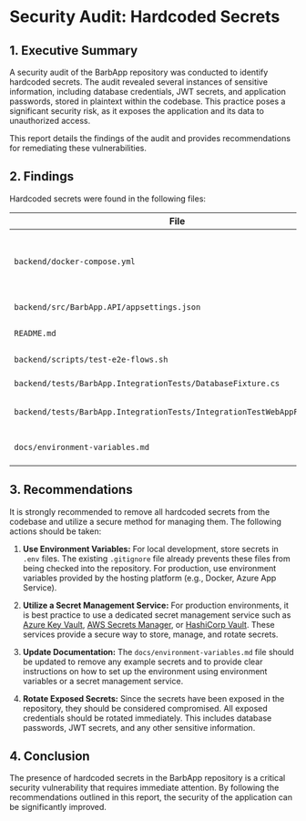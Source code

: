 # Security Audit: Hardcoded Secrets

## 1. Executive Summary

A security audit of the BarbApp repository was conducted to identify hardcoded secrets. The audit revealed several instances of sensitive information, including database credentials, JWT secrets, and application passwords, stored in plaintext within the codebase. This practice poses a significant security risk, as it exposes the application and its data to unauthorized access.

This report details the findings of the audit and provides recommendations for remediating these vulnerabilities.

## 2. Findings

Hardcoded secrets were found in the following files:

| File | Location | Secret(s) |
|---|---|---|
| `backend/docker-compose.yml` | `/home/tsgomes/github-tassosgomes/barbApp/backend/docker-compose.yml` | - `ConnectionStrings__DefaultConnection`: Database password `4cd7e2e32c5994fcba50555430efe763`<br>- `JwtSettings__Secret`: JWT secret `c3df06950022492321151d5fdff463d351350166a50d3f94d4a86daa363d52e0`<br>- `POSTGRES_PASSWORD`: Database password `4cd7e2e32c5994fcba50555430efe763` |
| `backend/src/BarbApp.API/appsettings.json` | `/home/tsgomes/github-tassosgomes/barbApp/backend/src/BarbApp.API/appsettings.json` | - `ConnectionStrings.DefaultConnection`: Database credentials `Username=barbapp_user`, `Password=barbapp_password` |
| `README.md` | `/home/tsgomes/github-tassosgomes/barbApp/README.md` | - `BARBAPP_CONNECTION_STRING`: Database credentials `Username=postgres`, `Password=password` |
| `backend/scripts/test-e2e-flows.sh` | `/home/tsgomes/github-tassosgomes/barbApp/backend/scripts/test-e2e-flows.sh` | - Admin credentials: `admin@barbapp.com`/`Admin@123`<br>- Barbershop admin credentials: `admin@barbearia.com`/`Admin@123` |
| `backend/tests/BarbApp.IntegrationTests/DatabaseFixture.cs` | `/home/tsgomes/github-tassosgomes/barbApp/backend/tests/BarbApp.IntegrationTests/DatabaseFixture.cs` | - Test database credentials: `test_user`/`test_password` |
| `backend/tests/BarbApp.IntegrationTests/IntegrationTestWebAppFactory.cs` | `/home/tsgomes/github-tassosgomes/barbApp/backend/tests/BarbApp.IntegrationTests/IntegrationTestWebAppFactory.cs` | - Test JWT secret: `test-secret-key-at-least-32-characters-long-for-jwt`<br>- Test SMTP password: `test` |
| `docs/environment-variables.md` | `/home/tsgomes/github-tassosgomes/barbApp/docs/environment-variables.md` | - Example database credentials: `postgres`/`postgres`<br>- Example JWT secret: `FTVBUj5qEbI03He2NGDJjxZRsxvxmRwCr7EYZIINZSA=` |

## 3. Recommendations

It is strongly recommended to remove all hardcoded secrets from the codebase and utilize a secure method for managing them. The following actions should be taken:

1.  **Use Environment Variables:** For local development, store secrets in `.env` files. The existing `.gitignore` file already prevents these files from being checked into the repository. For production, use environment variables provided by the hosting platform (e.g., Docker, Azure App Service).

2.  **Utilize a Secret Management Service:** For production environments, it is best practice to use a dedicated secret management service such as [Azure Key Vault](https://azure.microsoft.com/en-us/products/key-vault), [AWS Secrets Manager](https://aws.amazon.com/secrets-manager/), or [HashiCorp Vault](https://www.vaultproject.io/). These services provide a secure way to store, manage, and rotate secrets.

3.  **Update Documentation:** The `docs/environment-variables.md` file should be updated to remove any example secrets and to provide clear instructions on how to set up the environment using environment variables or a secret management service.

4.  **Rotate Exposed Secrets:** Since the secrets have been exposed in the repository, they should be considered compromised. All exposed credentials should be rotated immediately. This includes database passwords, JWT secrets, and any other sensitive information.

## 4. Conclusion

The presence of hardcoded secrets in the BarbApp repository is a critical security vulnerability that requires immediate attention. By following the recommendations outlined in this report, the security of the application can be significantly improved.
